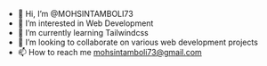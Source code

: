 - 👋 Hi, I’m @MOHSINTAMBOLI73
- 👀 I’m interested in Web Development
- 🌱 I’m currently learning Tailwindcss
- 💞️ I’m looking to collaborate on various web development projects
- 📫 How to reach me mohsintamboli73@gmail.com

<!---
MOHSINTAMBOLI73/MOHSINTAMBOLI73 is a ✨ special ✨ repository because its `README.md` (this file) appears on your GitHub profile.
You can click the Preview link to take a look at your changes.
--->
